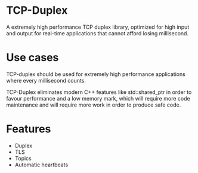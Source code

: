 # TCP-Duplex

A extremely high performance TCP duplex library, optimized for high input and output for real-time applications that cannot afford losing millisecond.

# Use cases

TCP-duplex should be used for extremely high performance applications where every millisecond counts.

TCP-Duplex eliminates modern C++ features like std::shared_ptr in order to favour performance and a low memory mark, which will require more code maintenance and will require more work in order to produce safe code.

# Features

- Duplex
- TLS
- Topics
- Automatic heartbeats
